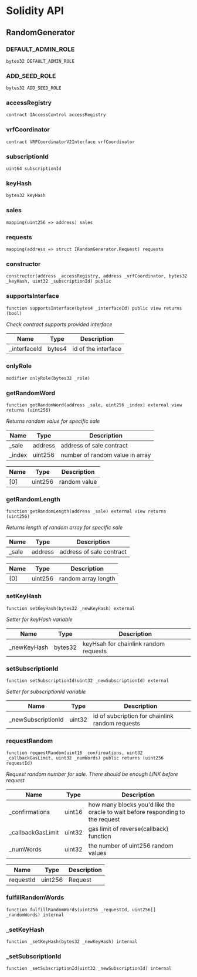 # Solidity API

## RandomGenerator

### DEFAULT_ADMIN_ROLE

```solidity
bytes32 DEFAULT_ADMIN_ROLE
```

### ADD_SEED_ROLE

```solidity
bytes32 ADD_SEED_ROLE
```

### accessRegistry

```solidity
contract IAccessControl accessRegistry
```

### vrfCoordinator

```solidity
contract VRFCoordinatorV2Interface vrfCoordinator
```

### subscriptionId

```solidity
uint64 subscriptionId
```

### keyHash

```solidity
bytes32 keyHash
```

### sales

```solidity
mapping(uint256 => address) sales
```

### requests

```solidity
mapping(address => struct IRandomGenerator.Request) requests
```

### constructor

```solidity
constructor(address _accessRegistry, address _vrfCoordinator, bytes32 _keyHash, uint32 _subscriptionId) public
```

### supportsInterface

```solidity
function supportsInterface(bytes4 _interfaceId) public view returns (bool)
```

_Check contract supports provided interface_

| Name | Type | Description |
| ---- | ---- | ----------- |
| _interfaceId | bytes4 | id of the interface |

### onlyRole

```solidity
modifier onlyRole(bytes32 _role)
```

### getRandomWord

```solidity
function getRandomWord(address _sale, uint256 _index) external view returns (uint256)
```

_Returns random value for specific sale_

| Name | Type | Description |
| ---- | ---- | ----------- |
| _sale | address | address of sale contract |
| _index | uint256 | number of random value in array |

| Name | Type | Description |
| ---- | ---- | ----------- |
| [0] | uint256 | random value |

### getRandomLength

```solidity
function getRandomLength(address _sale) external view returns (uint256)
```

_Returns length of random array for specific sale_

| Name | Type | Description |
| ---- | ---- | ----------- |
| _sale | address | address of sale contract |

| Name | Type | Description |
| ---- | ---- | ----------- |
| [0] | uint256 | random array length |

### setKeyHash

```solidity
function setKeyHash(bytes32 _newKeyHash) external
```

_Setter for keyHash variable_

| Name | Type | Description |
| ---- | ---- | ----------- |
| _newKeyHash | bytes32 | keyHsah for chainlink random requests |

### setSubscriptionId

```solidity
function setSubscriptionId(uint32 _newSubscriptionId) external
```

_Setter for subscriptionId variable_

| Name | Type | Description |
| ---- | ---- | ----------- |
| _newSubscriptionId | uint32 | id of subcription for chainlink random requests |

### requestRandom

```solidity
function requestRandom(uint16 _confirmations, uint32 _callbackGasLimit, uint32 _numWords) public returns (uint256 requestId)
```

_Request random number for sale. There should be enough LINK before request_

| Name | Type | Description |
| ---- | ---- | ----------- |
| _confirmations | uint16 | how many blocks you'd like the oracle to wait before responding to the request |
| _callbackGasLimit | uint32 | gas limit of reverse(callback) function |
| _numWords | uint32 | the number of uint256 random values |

| Name | Type | Description |
| ---- | ---- | ----------- |
| requestId | uint256 | Request |

### fulfillRandomWords

```solidity
function fulfillRandomWords(uint256 _requestId, uint256[] _randomWords) internal
```

### _setKeyHash

```solidity
function _setKeyHash(bytes32 _newKeyHash) internal
```

### _setSubscriptionId

```solidity
function _setSubscriptionId(uint32 _newSubscriptionId) internal
```

